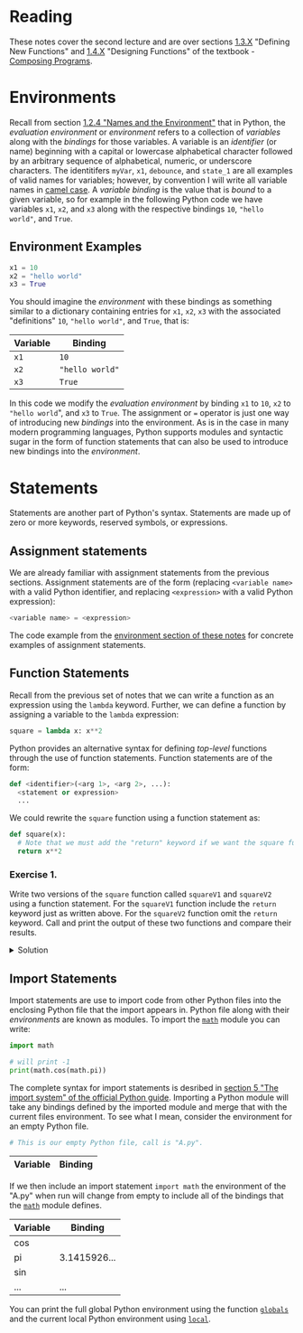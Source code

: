 
# Reading 

These notes cover the second lecture and are over sections [1.3.X](https://www.composingprograms.com/pages/13-defining-new-functions.html) "Defining New Functions" and 
[1.4.X](https://www.composingprograms.com/pages/14-designing-functions.html) "Designing Functions" of the textbook - [Composing Programs](https://www.composingprograms.com/).

# Environments

Recall from section [1.2.4 "Names and the Environment"](https://www.composingprograms.com/pages/12-elements-of-programming.html#names-and-the-environment) that in Python, the _evaluation environment_ or _environment_ refers to a collection of _variables_ along with the _bindings_ for those variables. A variable is an _identifier_ (or name) beginning with a capital or lowercase alphabetical character followed by an arbitrary sequence of alphabetical, numeric, or underscore characters. The identitifers `myVar`, `x1`, `debounce`, and `state_1` are all examples of valid names for variables; however, by convention I will write all variable names in [camel case](https://en.wikipedia.org/wiki/Camel_case). A _variable binding_ is the value that is _bound_ to a given variable, so for example in the following Python code we have variables `x1`, `x2`, and `x3` along with the respective bindings `10`, `"hello world"`, and `True`.

## Environment Examples

```python
x1 = 10
x2 = "hello world"
x3 = True
```

You should imagine the _environment_ with these bindings as something similar to a dictionary containing entries for `x1`, `x2`, `x3` with the associated "definitions" `10`, `"hello world"`, and `True`, that is:

| Variable | Binding         |
| -------- | --------------- |
| `x1`     | `10`            |
| `x2`     | `"hello world"` |
| `x3`     | `True`          |

In this code we modify the _evaluation environment_ by binding `x1` to `10`, `x2` to `"hello world`", and `x3` to `True`. The assignment or `=` operator is just one way of introducing new _bindings_ into the environment. As is in the case in many modern programming languages, Python supports modules and syntactic sugar in the form of function statements that can also be used to introduce new bindings into the _environment_. 

# Statements

Statements are another part of Python's syntax. Statements are made up of zero or more keywords, reserved symbols, or expressions.

## Assignment statements 

We are already familiar with assignment statements from the previous sections. Assignment statements are of the form (replacing `<variable name>` with a valid Python identifier, and replacing `<expression>` with a valid Python expression):

```python
<variable name> = <expression>
```

The code example from the [environment section of these notes](#environment-examples) for concrete examples of assignment statements.

## Function Statements

Recall from the previous set of notes that we can write a function as an expression using the `lambda` keyword. Further, we can define a function by assigning a variable to the `lambda` expression:

```Python
square = lambda x: x**2
```

Python provides an alternative syntax for defining _top-level_ functions through the use of function statements. Function statements are of the form:

```Python
def <identifier>(<arg 1>, <arg 2>, ...):
  <statement or expression>
  ...
```

We could rewrite the `square` function using a function statement as:

```Python
def square(x):
  # Note that we must add the "return" keyword if we want the square function to return `x**2` as an output.
  return x**2
```

### Exercise 1.

Write two versions of the `square` function called `squareV1` and `squareV2` using a function statement. For the `squareV1` function include the `return` keyword just as written above. For the `squareV2` function omit the `return` keyword. Call and print the output of these two functions and compare their results.

<details>
  <summary>Solution</summary>

  Copy the following code into a `*.py` file such as `squares.py`, but the name doesn't matter. 
  
```Python
def squareV1(x):
  return x**2

def squareV2(x):
  x**2

print(squareV1(5))
print(squareV2(5))
```

  Run the Python file in MSYS2 by copying the name of the file into MSYS2 with the `python` command prepended.

```shell
$ python path/to/file/squares.py
25
None
```

  Without the `return` keyword we can see that `squareV2` has no _return_ value and implicitly returns the value `None`.



</details> 

## Import Statements

Import statements are use to import code from other Python files into the enclosing Python file that the import appears in. Python file along with their _environments_ are known as modules. To import the [`math`](https://docs.python.org/3/library/math.html) module you can write:

```Python
import math

# will print -1
print(math.cos(math.pi))
```

The complete syntax for import statements is desribed in [section 5 "The import system" of the official Python guide](https://docs.python.org/3/tutorial/modules.html). Importing a Python module will take any bindings defined by the imported module and merge that with the current files environment. To see what I mean, consider the environment for an empty Python file.

```Python
# This is our empty Python file, call is "A.py".
```

| Variable | Binding         |
| -------- | --------------- |

If we then include an import statement `import math` the environment of the "A.py" when run will change from empty to include all of the bindings that the [`math`](https://docs.python.org/3/library/math.html) module defines.

| Variable | Binding         |
| -------- | --------------- |
| cos      | <lambda>        |
| pi       | 3.1415926...    |
| sin      | <lambda>        |
| ...      | ...             |

You can print the full global Python environment using the function [`globals`](https://docs.python.org/3/library/functions.html#globals) and the current local Python environment using [`local`](https://docs.python.org/3/library/functions.html#locals).
